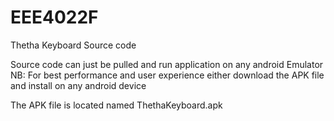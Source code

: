# EEE4022F
Thetha Keyboard Source code

Source code can just be pulled and run application on any android Emulator
NB: For best performance and user experience either download the APK file and install on any android device


The APK file is located named ThethaKeyboard.apk
